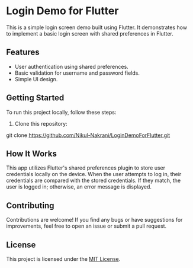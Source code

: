 # Login Demo for Flutter

This is a simple login screen demo built using Flutter. It demonstrates how to implement a basic login screen with shared preferences in Flutter.

## Features

- User authentication using shared preferences.
- Basic validation for username and password fields.
- Simple UI design.

## Getting Started

To run this project locally, follow these steps:

1. Clone this repository:

git clone https://github.com/Nikul-Nakrani/LoginDemoForFlutter.git


## How It Works

This app utilizes Flutter's shared preferences plugin to store user credentials locally on the device. When the user attempts to log in, their credentials are compared with the stored credentials. If they match, the user is logged in; otherwise, an error message is displayed. 

## Contributing

Contributions are welcome! If you find any bugs or have suggestions for improvements, feel free to open an issue or submit a pull request.

## License

This project is licensed under the [MIT License](LICENSE).
